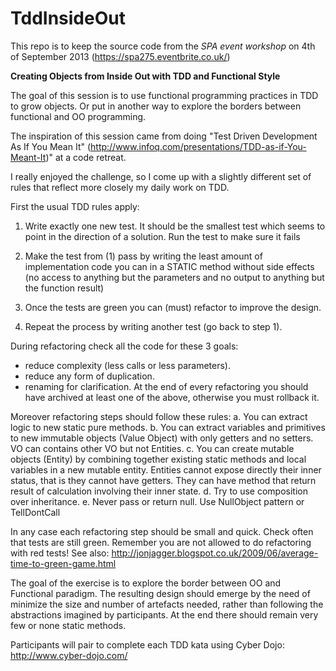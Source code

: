 TddInsideOut
============


This repo is to keep the source code from the _SPA event workshop_ on 4th of September 2013 (https://spa275.eventbrite.co.uk/)

**Creating Objects from Inside Out with TDD and Functional Style**


The goal of this session is to use functional programming practices in TDD to grow objects. Or put in another way to explore the borders between functional and OO programming.

The inspiration of this session came from doing "Test Driven Development As If You Mean It" (http://www.infoq.com/presentations/TDD-as-if-You-Meant-It)" at a code retreat.

I really enjoyed the challenge, so I come up with a slightly different set of rules that reflect more closely my daily work on TDD.

First the usual TDD rules apply:

1) Write exactly one new test. It should be the smallest test which seems to point in the direction of a solution. Run the test to make sure it fails

2) Make the test from (1) pass by writing the least amount of implementation code you can in a STATIC method without side effects (no access to anything but the parameters and no output to anything but the function result)

3) Once the tests are green you can (must) refactor to improve the design. 

4) Repeat the process by writing another test (go back to step 1).



During refactoring check all the code for these 3 goals:
 - reduce complexity (less calls or less parameters).
 - reduce any form of duplication. 
 - renaming for clarification.
At the end of every refactoring you should have archived at least one of the above, otherwise you must rollback it.


Moreover refactoring steps should follow these rules:
 a. You can extract logic to new static pure methods.
 b. You can extract variables and primitives to new immutable objects (Value Object) with only getters and no setters. VO can contains other VO but not Entities.
 c. You can create mutable objects (Entity) by combining together existing static methods and local variables in a new mutable entity. Entities cannot expose directly their inner status, that is they cannot have getters. They can have method that return result of calculation involving their inner state. 
 d. Try to use composition over inheritance.
 e. Never pass or return null. Use NullObject pattern or TellDontCall

In any case each refactoring step should be small and quick. Check often that tests are still green. Remember you are not allowed to do refactoring with red tests!
See also: http://jonjagger.blogspot.co.uk/2009/06/average-time-to-green-game.html



The goal of the exercise is to explore the border between OO and Functional paradigm.
The resulting design should emerge by the need of minimize the size and number of artefacts needed, rather than following the abstractions imagined by participants.
At the end there should remain very few or none static methods.


Participants will pair to complete each TDD kata using Cyber Dojo: http://www.cyber-dojo.com/





